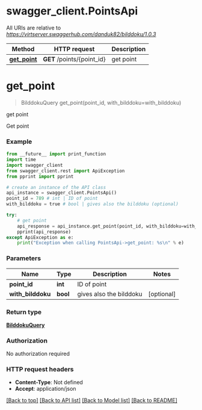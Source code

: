# swagger_client.PointsApi

All URIs are relative to *https://virtserver.swaggerhub.com/danduk82/bilddoku/1.0.3*

Method | HTTP request | Description
------------- | ------------- | -------------
[**get_point**](PointsApi.md#get_point) | **GET** /points/{point_id} | get point

# **get_point**
> BilddokuQuery get_point(point_id, with_bilddoku=with_bilddoku)

get point

Get point

### Example
```python
from __future__ import print_function
import time
import swagger_client
from swagger_client.rest import ApiException
from pprint import pprint

# create an instance of the API class
api_instance = swagger_client.PointsApi()
point_id = 789 # int | ID of point
with_bilddoku = true # bool | gives also the bilddoku (optional)

try:
    # get point
    api_response = api_instance.get_point(point_id, with_bilddoku=with_bilddoku)
    pprint(api_response)
except ApiException as e:
    print("Exception when calling PointsApi->get_point: %s\n" % e)
```

### Parameters

Name | Type | Description  | Notes
------------- | ------------- | ------------- | -------------
 **point_id** | **int**| ID of point | 
 **with_bilddoku** | **bool**| gives also the bilddoku | [optional] 

### Return type

[**BilddokuQuery**](BilddokuQuery.md)

### Authorization

No authorization required

### HTTP request headers

 - **Content-Type**: Not defined
 - **Accept**: application/json

[[Back to top]](#) [[Back to API list]](../README.md#documentation-for-api-endpoints) [[Back to Model list]](../README.md#documentation-for-models) [[Back to README]](../README.md)

